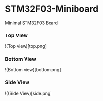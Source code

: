 # STM32F03-Miniboard
Minimal STM32F03 Board

### Top View
!(Top view)[top.png]
### Bottom View
!(Bottom view)[bottom.png]

### Side View
!((Side View)[side.png]


